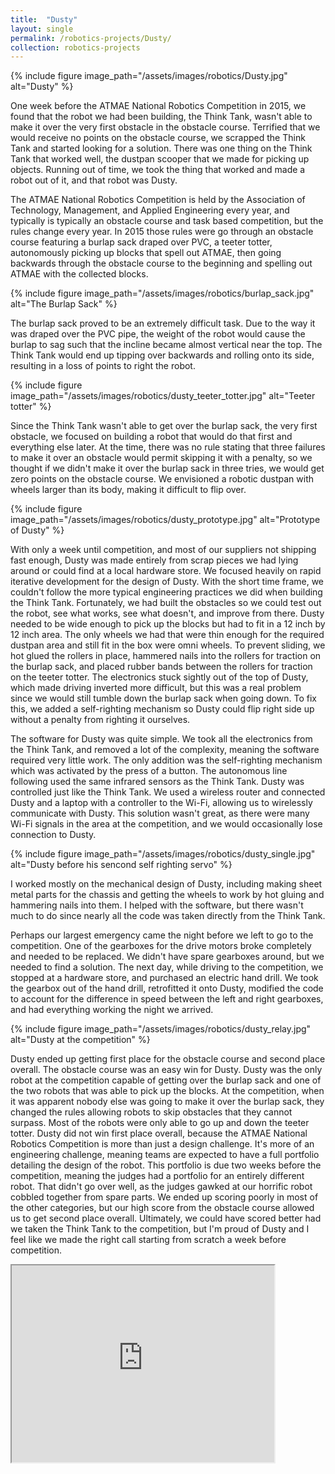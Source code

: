 ```yaml
---
title:  "Dusty"
layout: single
permalink: /robotics-projects/Dusty/
collection: robotics-projects
---
```


{% include figure image_path="/assets/images/robotics/Dusty.jpg" alt="Dusty" %}

One week before the ATMAE National Robotics Competition in 2015, we found that the robot we had been building, the Think Tank, wasn't able to make it over the very first obstacle in the obstacle course. Terrified that we would receive no points on the obstacle course, we scrapped the Think Tank and started looking for a solution. There was one thing on the Think Tank that worked well, the dustpan scooper that we made for picking up objects. Running out of time, we took the thing that worked and made a robot out of it, and that robot was Dusty.

The ATMAE National Robotics Competition is held by the Association of Technology, Management, and Applied Engineering every year, and typically is typically an obstacle course and task based competition, but the rules change every year. In 2015 those rules were go through an obstacle course featuring a burlap sack draped over PVC, a teeter totter, autonomously picking up blocks that spell out ATMAE, then going backwards through the obstacle course to the beginning and spelling out ATMAE with the collected blocks.

{% include figure image_path="/assets/images/robotics/burlap_sack.jpg" alt="The Burlap Sack" %}

The burlap sack proved to be an extremely difficult task. Due to the way it was draped over the PVC pipe, the weight of the robot would cause the burlap to sag such that the incline became almost vertical near the top. The Think Tank would end up tipping over backwards and rolling onto its side, resulting in a loss of points to right the robot.

{% include figure image_path="/assets/images/robotics/dusty_teeter_totter.jpg" alt="Teeter totter" %}

Since the Think Tank wasn't able to get over the burlap sack, the very first obstacle, we focused on building a robot that would do that first and everything else later. At the time, there was no rule stating that three failures to make it over an obstacle would permit skipping it with a penalty, so we thought if we didn't make it over the burlap sack in three tries, we would get zero points on the obstacle course. We envisioned a robotic dustpan with wheels larger than its body, making it difficult to flip over.

{% include figure image_path="/assets/images/robotics/dusty_prototype.jpg" alt="Prototype of Dusty" %}

With only a week until competition, and most of our suppliers not shipping fast enough, Dusty was made entirely from scrap pieces we had lying around or could find at a local hardware store. We focused heavily on rapid iterative development for the design of Dusty. With the short time frame, we couldn't follow the more typical engineering practices we did when building the Think Tank. Fortunately, we had built the obstacles so we could test out the robot, see what works, see what doesn't, and improve from there. Dusty needed to be wide enough to pick up the blocks but had to fit in a 12 inch by 12 inch area. The only wheels we had that were thin enough for the required dustpan area and still fit in the box were omni wheels. To prevent sliding, we hot glued the rollers in place, hammered nails into the rollers for traction on the burlap sack, and placed rubber bands between the rollers for traction on the teeter totter. The electronics stuck sightly out of the top of Dusty, which made driving inverted more difficult, but this was a real problem since we would still tumble down the burlap sack when going down. To fix this, we added a self-righting mechanism so Dusty could flip right side up without a penalty from righting it ourselves. 

The software for Dusty was quite simple. We took all the electronics from the Think Tank, and removed a lot of the complexity, meaning the software required very little work. The only addition was the self-righting mechanism which was activated by the press of a button. The autonomous line following used the same infrared sensors as the Think Tank. Dusty was controlled just like the Think Tank. We used a wireless router and connected Dusty and a laptop with a controller to the Wi-Fi, allowing us to wirelessly communicate with Dusty. This solution wasn't great, as there were many Wi-Fi signals in the area at the competition, and we would occasionally lose connection to Dusty.

{% include figure image_path="/assets/images/robotics/dusty_single.jpg" alt="Dusty before his sencond self righting servo" %}

I worked mostly on the mechanical design of Dusty, including making sheet metal parts for the chassis and getting the wheels to work by hot gluing and hammering nails into them. I helped with the software, but there wasn't much to do since nearly all the code was taken directly from the Think Tank.

Perhaps our largest emergency came the night before we left to go to the competition. One of the gearboxes for the drive motors broke completely and needed to be replaced. We didn't have spare gearboxes around, but we needed to find a solution. The next day, while driving to the competition, we stopped at a hardware store, and purchased an electric hand drill. We took the gearbox out of the hand drill, retrofitted it onto Dusty, modified the code to account for the difference in speed between the left and right gearboxes, and had everything working the night we arrived.

{% include figure image_path="/assets/images/robotics/dusty_relay.jpg" alt="Dusty at the competition" %}

Dusty ended up getting first place for the obstacle course and second place overall. The obstacle course was an easy win for Dusty. Dusty was the only robot at the competition capable of getting over the burlap sack and one of the two robots that was able to pick up the blocks. At the competition, when it was apparent nobody else was going to make it over the burlap sack, they changed the rules allowing robots to skip obstacles that they cannot surpass. Most of the robots were only able to go up and down the teeter totter. Dusty did not win first place overall, because the ATMAE National Robotics Competition is more than just a design challenge. It's more of an engineering challenge, meaning teams are expected to have a full portfolio detailing the design of the robot. This portfolio is due two weeks before the competition, meaning the judges had a portfolio for an entirely different robot. That didn't go over well, as the judges gawked at our horrific robot cobbled together from spare parts. We ended up scoring poorly in most of the other categories, but our high score from the obstacle course allowed us to get second place overall. Ultimately, we could have scored better had we taken the Think Tank to the competition, but I'm proud of Dusty and I feel like we made the right call starting from scratch a week before competition.

<iframe width="420" height="315"
    src="https://www.youtube.com/embed/-j4SRGuBUaA">
</iframe> 